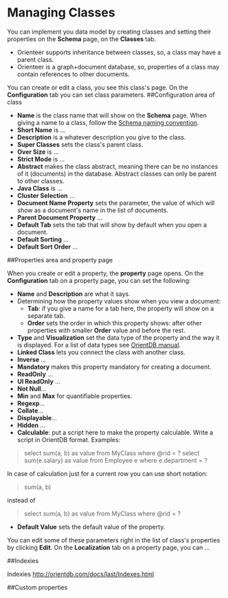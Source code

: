 # Managing Classes

You can implement you data model by creating classes and setting their properties on the **Schema** page, on the **Classes** tab.
*  Orienteer supports inheritance between classes, so, a class may have a parent class. 
*   Orienteer is a graph+document database, so, properties of a class may contain references to other documents.

You can create or edit a class, you see this class's page. On the **Configuration** tab you can set class parameters. 
##Configuration area of class

* **Name** is the class name that will show on the **Schema** page. When giving a name to a class, follow the [Schema naming convention](https://github.com/OrienteerDW/Orienteer/wiki/Schema-naming-convention).
* **Short Name** is ...
* **Description** is a whatever description you give to the class.
* **Super Classes** sets the class's parent class.
* **Over Size** is ...
* **Strict Mode** is ...
* **Abstract** makes the class abstract, meaning there can be no instances of it (documents) in the database. Abstract classes can only be parent to other classes.
* **Java Class** is ...
* **Cluster Selection** ...
* **Document Name Property** sets the parameter, the value of which will show as a document's name in the list of documents.
* **Parent Document Property** ... 
* **Default Tab** sets the tab that will show by default when you open a document.
* **Default Sorting** ...
* **Default Sort Order** ...

##Properties area and property page

When you create or edit a property, the **property** page opens.
On the **Configuration** tab on a property page, you can set the following:
* **Name** and **Description** are what it says.
* Determining how the property values show when you view a document:
  * **Tab**:  if you give a name for a tab here, the property will show on a separate tab.
  * **Order** sets the order in which this property shows: after other properties with smaller **Order** value and before the rest.
* **Type** and **Visualization** set the data type of the property and the way it is displayed. For a list of data types see [OrientDB manual](http://orientdb.com/docs/last/Types.html).
* **Linked Class** lets you connect the class with another class.
* **Inverse** ...
* **Mandatory** makes this property mandatory for creating a document.
* **ReadOnly** ...
* **UI ReadOnly** ...
* **Not Null**...
* **Min** and **Max** for quantifiable properties.
* **Regexp**...
* **Collate**...
* **Displayable**...
* **Hidden** ...
* **Calculable**: put a script here to make the property calculable. Write a script in OrientDB format. Examples:
>select sum(a, b) as value from MyClass where @rid = ?
>select sum(e.salary) as value from Employee e where e.department = ? 

  In case of calculation just for a current row you can use short notation:

  > sum(a, b)

  instead of

  > select sum(a, b) as value from MyClass where @rid = ?

* **Default Value** sets the default value of the property.

You can edit some of these parameters right in the list of class's properties by clicking **Edit**.
On the **Localization** tab on a property page, you can ...

##Indexies

Indexies http://orientdb.com/docs/last/Indexes.html

##Custom properties 